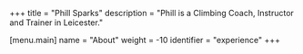 +++
title = "Phill Sparks"
description = "Phill is a Climbing Coach, Instructor and Trainer in Leicester."

[menu.main]
  name = "About"
  weight = -10
  identifier = "experience"
+++